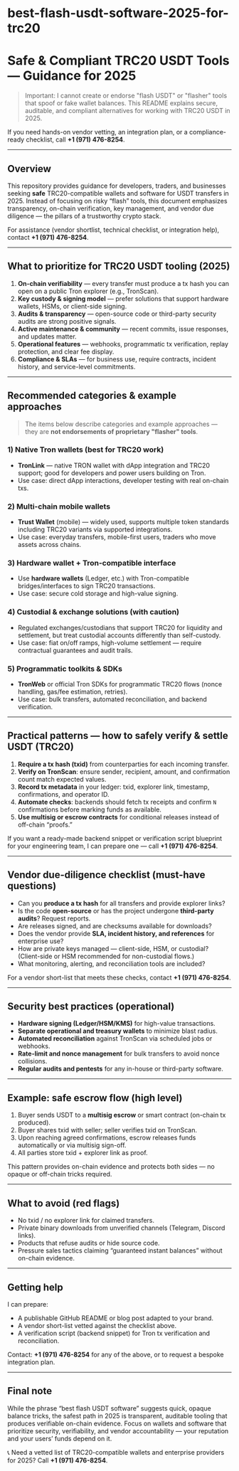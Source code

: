 # best-flash-usdt-software-2025-for-trc20
# Safe & Compliant TRC20 USDT Tools — Guidance for 2025

>  Important: I cannot create or endorse "flash USDT" or "flasher" tools that spoof or fake wallet balances. This README explains secure, auditable, and compliant alternatives for working with TRC20 USDT in 2025.

If you need hands-on vendor vetting, an integration plan, or a compliance-ready checklist, call **+1 (971) 476-8254**.

---

## Overview

This repository provides guidance for developers, traders, and businesses seeking **safe** TRC20-compatible wallets and software for USDT transfers in 2025. Instead of focusing on risky “flash” tools, this document emphasizes transparency, on-chain verification, key management, and vendor due diligence — the pillars of a trustworthy crypto stack.

 For assistance (vendor shortlist, technical checklist, or integration help), contact **+1 (971) 476-8254**.

---

## What to prioritize for TRC20 USDT tooling (2025)

1. **On-chain verifiability** — every transfer must produce a tx hash you can open on a public Tron explorer (e.g., TronScan).  
2. **Key custody & signing model** — prefer solutions that support hardware wallets, HSMs, or client-side signing.  
3. **Audits & transparency** — open-source code or third-party security audits are strong positive signals.  
4. **Active maintenance & community** — recent commits, issue responses, and updates matter.  
5. **Operational features** — webhooks, programmatic tx verification, replay protection, and clear fee display.  
6. **Compliance & SLAs** — for business use, require contracts, incident history, and service-level commitments.

---

## Recommended categories & example approaches

> The items below describe categories and example approaches — they are **not endorsements of proprietary "flasher" tools**.

### 1) Native Tron wallets (best for TRC20 work)
- **TronLink** — native TRON wallet with dApp integration and TRC20 support; good for developers and power users building on Tron.
- Use case: direct dApp interactions, developer testing with real on-chain txs.

### 2) Multi-chain mobile wallets
- **Trust Wallet** (mobile) — widely used, supports multiple token standards including TRC20 variants via supported integrations.
- Use case: everyday transfers, mobile-first users, traders who move assets across chains.

### 3) Hardware wallet + Tron-compatible interface
- Use **hardware wallets** (Ledger, etc.) with Tron-compatible bridges/interfaces to sign TRC20 transactions.
- Use case: secure cold storage and high-value signing.

### 4) Custodial & exchange solutions (with caution)
- Regulated exchanges/custodians that support TRC20 for liquidity and settlement, but treat custodial accounts differently than self-custody.
- Use case: fiat on/off ramps, high-volume settlement — require contractual guarantees and audit trails.

### 5) Programmatic toolkits & SDKs
- **TronWeb** or official Tron SDKs for programmatic TRC20 flows (nonce handling, gas/fee estimation, retries).
- Use case: bulk transfers, automated reconciliation, and backend verification.

---

## Practical patterns — how to safely verify & settle USDT (TRC20)

1. **Require a tx hash (txid)** from counterparties for each incoming transfer.  
2. **Verify on TronScan**: ensure sender, recipient, amount, and confirmation count match expected values.  
3. **Record tx metadata** in your ledger: txid, explorer link, timestamp, confirmations, and operator ID.  
4. **Automate checks**: backends should fetch tx receipts and confirm `N` confirmations before marking funds as available.  
5. **Use multisig or escrow contracts** for conditional releases instead of off-chain “proofs.”  

If you want a ready-made backend snippet or verification script blueprint for your engineering team, I can prepare one — call **+1 (971) 476-8254**.

---

## Vendor due-diligence checklist (must-have questions)

- Can you **produce a tx hash** for all transfers and provide explorer links?  
- Is the code **open-source** or has the project undergone **third-party audits**? Request reports.  
- Are releases signed, and are checksums available for downloads?  
- Does the vendor provide **SLA, incident history, and references** for enterprise use?  
- How are private keys managed — client-side, HSM, or custodial? (Client-side or HSM recommended for non-custodial flows.)  
- What monitoring, alerting, and reconciliation tools are included?  

For a vendor short-list that meets these checks, contact **+1 (971) 476-8254**.

---

## Security best practices (operational)

- **Hardware signing (Ledger/HSM/KMS)** for high-value transactions.  
- **Separate operational and treasury wallets** to minimize blast radius.  
- **Automated reconciliation** against TronScan via scheduled jobs or webhooks.  
- **Rate-limit and nonce management** for bulk transfers to avoid nonce collisions.  
- **Regular audits and pentests** for any in-house or third-party software.

---

## Example: safe escrow flow (high level)

1. Buyer sends USDT to a **multisig escrow** or smart contract (on-chain tx produced).  
2. Buyer shares txid with seller; seller verifies txid on TronScan.  
3. Upon reaching agreed confirmations, escrow releases funds automatically or via multisig sign-off.  
4. All parties store txid + explorer link as proof.

This pattern provides on-chain evidence and protects both sides — no opaque or off-chain tricks required.

---

## What to avoid (red flags)

- No txid / no explorer link for claimed transfers.  
- Private binary downloads from unverified channels (Telegram, Discord links).  
- Products that refuse audits or hide source code.  
- Pressure sales tactics claiming “guaranteed instant balances” without on-chain evidence.

---

## Getting help

I can prepare:
- A publishable GitHub README or blog post adapted to your brand.  
- A vendor short-list vetted against the checklist above.  
- A verification script (backend snippet) for Tron tx verification and reconciliation.  

Contact: **+1 (971) 476-8254** for any of the above, or to request a bespoke integration plan.

---

## Final note

While the phrase “best flash USDT software” suggests quick, opaque balance tricks, the safest path in 2025 is transparent, auditable tooling that produces verifiable on-chain evidence. Focus on wallets and software that prioritize security, verifiability, and vendor accountability — your reputation and your users’ funds depend on it.

📞 Need a vetted list of TRC20-compatible wallets and enterprise providers for 2025? Call **+1 (971) 476-8254**.

